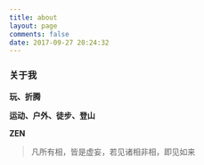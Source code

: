 ```yaml
---
title: about
layout: page
comments: false
date: 2017-09-27 20:24:32
---
```


### 关于我

**玩、折腾** 

**运动、户外、徒步、登山** 

**ZEN**

> 凡所有相，皆是虚妄，若见诸相非相，即见如来
